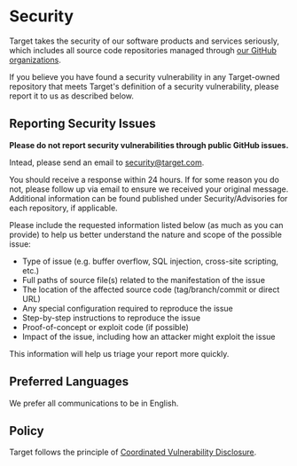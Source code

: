 # Security

Target takes the security of our software products and services seriously, which includes all source code repositories managed through [our GitHub organizations](https://opensource.target.com).

If you believe you have found a security vulnerability in any Target-owned repository that meets Target's definition of a security vulnerability, please report it to us as described below.

## Reporting Security Issues

**Please do not report security vulnerabilities through public GitHub issues.**

Intead, please send an email to security@target.com. 

You should receive a response within 24 hours. If for some reason you do not, please follow up via email to ensure we received your original message. Additional information can be found published under Security/Advisories for each repository, if applicable.

Please include the requested information listed below (as much as you can provide) to help us better understand the nature and scope of the possible issue:

-	Type of issue (e.g. buffer overflow, SQL injection, cross-site scripting, etc.)
-	Full paths of source file(s) related to the manifestation of the issue
-	The location of the affected source code (tag/branch/commit or direct URL)
-	Any special configuration required to reproduce the issue
-	Step-by-step instructions to reproduce the issue
-	Proof-of-concept or exploit code (if possible)
-	Impact of the issue, including how an attacker might exploit the issue

This information will help us triage your report more quickly.

## Preferred Languages

We prefer all communications to be in English.

## Policy

Target follows the principle of [Coordinated Vulnerability Disclosure]().
